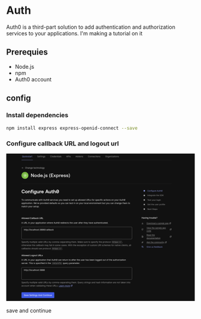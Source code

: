 # Auth

Auth0 is a third-part solution to add authentication and authorization services to your applications. I'm making a tutorial on it

## Prerequies

- Node.js
- npm
- Auth0 account

## config

### Install dependencies

```bash
npm install express express-openid-connect --save
```

### Configure callback URL and logout url

![img](/static/assets/Screenshot%20from%202025-01-27%2011-43-51.png)

save and continue
